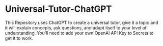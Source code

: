 # Universal-Tutor-ChatGPT
This Repository uses ChatGPT to create a universal tutor, give it a topic and it will explain concepts, ask questions, and adapt itself to your level of understanding. You'll need to add your own OpenAI API Key to Secrets to get it to work.
